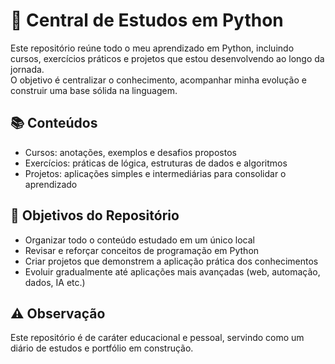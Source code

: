 # 🐍 Central de Estudos em Python

Este repositório reúne todo o meu aprendizado em Python, incluindo cursos, exercícios práticos e projetos que estou desenvolvendo ao longo da jornada.  
O objetivo é centralizar o conhecimento, acompanhar minha evolução e construir uma base sólida na linguagem.  

## 📚 Conteúdos

- Cursos: anotações, exemplos e desafios propostos  
- Exercícios: práticas de lógica, estruturas de dados e algoritmos  
- Projetos: aplicações simples e intermediárias para consolidar o aprendizado  

## 🎯 Objetivos do Repositório

- Organizar todo o conteúdo estudado em um único local  
- Revisar e reforçar conceitos de programação em Python  
- Criar projetos que demonstrem a aplicação prática dos conhecimentos  
- Evoluir gradualmente até aplicações mais avançadas (web, automação, dados, IA etc.)  

## ⚠️ Observação

Este repositório é de caráter educacional e pessoal, servindo como um diário de estudos e portfólio em construção.  
